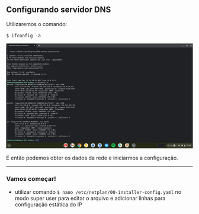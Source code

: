 ## Configurando servidor DNS

Utilizaremos o comando:

```shell
$ ifconfig -a
```

![obtendo dados da rede](/media/images/IMG-20211222-WA0101.jpg)

E então podemos obter os dados da rede e iniciarmos a configuração.
___
### Vamos começar!

* utilizar comando `$ nano /etc/netplan/00-installer-config.yaml` no modo super user para editar o arquivo e adicionar linhas para configuração estática do IP
